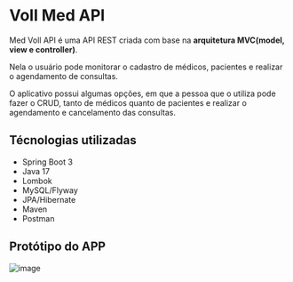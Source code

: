 # Voll Med API

Med Voll API é uma API REST criada com base na **arquitetura MVC(model, view e controller)**.

Nela o usuário pode monitorar o cadastro de médicos, pacientes e realizar o agendamento de consultas.

O aplicativo possui algumas opções, em que a pessoa que o utiliza pode fazer o CRUD, tanto de médicos quanto de pacientes e realizar o agendamento e cancelamento das consultas.

## Técnologias utilizadas

- Spring Boot 3
- Java 17
- Lombok
- MySQL/Flyway
- JPA/Hibernate
- Maven
- Postman

## Protótipo do APP 

![image](https://github.com/mariarithanascimento/med-voll-api/assets/98103720/966033a0-ff91-4452-a60b-d8941441a4a9)

  
